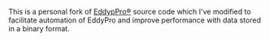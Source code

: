 This is a personal fork of [EddypPro&reg;](https://github.com/LI-COR-Environmental/eddypro-engine) source code which I've modified to facilitate automation of EddyPro and improve performance with data stored in a binary format.
